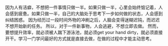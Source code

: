 因为人有洁癖，不想把一件事情只做一半。如果只做一半，心里会始终惦记着，人会感到疲惫。如果只做一半，自己的大脑处于思考下一步如何做的状态，人会感到纠结困惑。
因为经历过一段时间外物的冲刷之后，人脑会变得迷糊迟钝，而迟迟不想开始新的任务。
所以，对于一件新事物，人会逃避，不想立即去做。
然而，要想提升效率，就必须被人踹下游泳池，就必须get your hand dirty，就必须直接开干。学习一门学问最好的方式就是直接去做，在做的过程中才能主动思考。